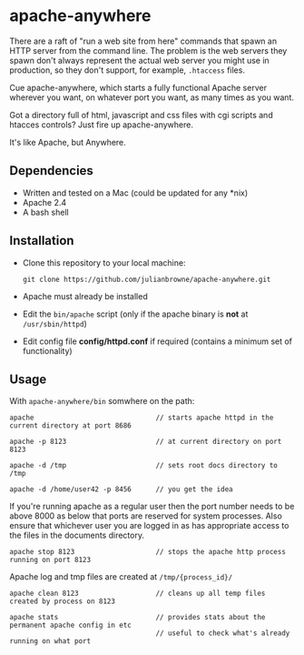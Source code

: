 # apache-anywhere

There are a raft of "run a web site from here" commands that spawn an HTTP server from the command line.
The problem is the web servers they spawn don't always represent the actual web server you might use
in production, so they don't support, for example, ``.htaccess`` files.

Cue apache-anywhere, which starts a fully functional Apache server wherever you want, on whatever port you want, as many times as you want.

Got a directory full of html, javascript and css files with cgi scripts and htacces controls? Just fire up apache-anywhere.

It's like Apache, but Anywhere.

## Dependencies

-   Written and tested on a Mac (could be updated for any *nix)
-   Apache 2.4
-   A bash shell

## Installation

-   Clone this repository to your local machine:

    ```
	git clone https://github.com/julianbrowne/apache-anywhere.git
    ```

-   Apache must already be installed

-   Edit the ``bin/apache`` script (only if the apache binary is **not** at ``/usr/sbin/httpd``)

-   Edit config file **config/httpd.conf** if required (contains a minimum set of functionality)

## Usage

With ``apache-anywhere/bin`` somwhere on the path:

	apache                              // starts apache httpd in the current directory at port 8686

    apache -p 8123                      // at current directory on port 8123

    apache -d /tmp                      // sets root docs directory to /tmp

    apache -d /home/user42 -p 8456      // you get the idea

If you're running apache as a regular user then the port number needs to be above 8000 as below that ports
are reserved for system processes. Also ensure that whichever user you are logged in as has appropriate access to the files in the documents directory.

    apache stop 8123                    // stops the apache http process running on port 8123

Apache log and tmp files are created at ``/tmp/{process_id}/``

    apache clean 8123                   // cleans up all temp files created by process on 8123

    apache stats                        // provides stats about the permanent apache config in etc
                                        // useful to check what's already running on what port

